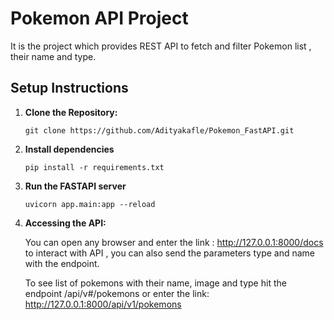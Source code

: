 # Pokemon API Project

It is the project which provides REST API to fetch and filter Pokemon list , their name and type.

## Setup Instructions

1. **Clone the Repository:**
   ```git bash
   git clone https://github.com/Adityakafle/Pokemon_FastAPI.git
2. **Install dependencies**
    ```git bash
    pip install -r requirements.txt

3. **Run the FASTAPI server**
    ```git bash
   uvicorn app.main:app --reload

4. **Accessing the API:**

   You can open any browser and enter the link :  http://127.0.0.1:8000/docs to interact with API , you can also send the parameters type and name with the endpoint.

   To see list of pokemons with their name, image and type hit the endpoint /api/v#/pokemons or enter the link: http://127.0.0.1:8000/api/v1/pokemons

